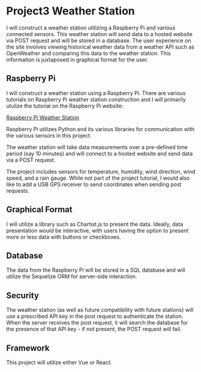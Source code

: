 # Project3 Weather Station

I will construct a weather station utilizing a Raspberry Pi and various connected sensors.  This weather station will send data to a hosted website via POST request and will be stored in a database.  The user experience on the site involves viewing historical weather data from a weather API such as OpenWeather and comparing this data to the weather station.  This information is juxtaposed in graphical format for the user.

## Raspberry Pi

I will construct a weather station using a Raspberry Pi.  There are various tutorials on Raspberry Pi weather station construction and I will primarily utulize the tutorial on the Raspberry Pi website:

[Raspberry Pi Weather Station](https://projects.raspberrypi.org/en/projects/build-your-own-weather-station)

Raspberry Pi utilizes Python and its various libraries for communication with the various sensors in this project.

The weather station will take data measurements over a pre-defined time period (say 10 minutes) and will connect to a hosted website and send data via a POST request.

The project includes sensors for temperature, humidity, wind direction, wind speed, and a rain gauge.  While not part of the project tutorial, I would also like to add a USB GPS receiver to send coordinates when sending post requests.  

## Graphical Format

I will utilize a library such as Chartist.js to present the data.  Ideally, data presentation would be interactive, with users having the option to present more or less data with buttons or checkboxes.

## Database

The data from the Raspberry Pi will be stored in a SQL database and will utilize the Sequelize ORM for server-side interaction.

## Security

The weather station (as well as future compatibility with future stations) will use a prescribed API key in the post request to authenticate the station.  When the server receives the post request, it will search the database for the presence of that API key - if not present, the POST request will fail.

## Framework

This project will utilize either Vue or React.